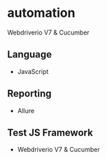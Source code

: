 # automation
Webdriverio V7 &amp; Cucumber

## Language 
- JavaScript

## Reporting
- Allure

## Test JS Framework
- Webdriverio V7 &amp; Cucumber
